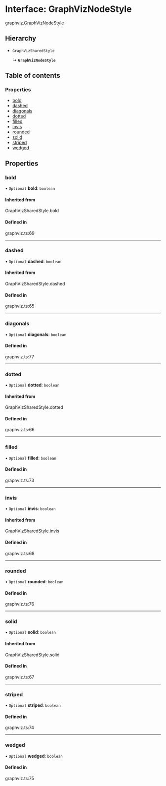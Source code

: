 # Interface: GraphVizNodeStyle

[graphviz](../wiki/graphviz).GraphVizNodeStyle

## Hierarchy

- `GraphVizSharedStyle`

  ↳ **`GraphVizNodeStyle`**

## Table of contents

### Properties

- [bold](../wiki/graphviz.GraphVizNodeStyle#bold)
- [dashed](../wiki/graphviz.GraphVizNodeStyle#dashed)
- [diagonals](../wiki/graphviz.GraphVizNodeStyle#diagonals)
- [dotted](../wiki/graphviz.GraphVizNodeStyle#dotted)
- [filled](../wiki/graphviz.GraphVizNodeStyle#filled)
- [invis](../wiki/graphviz.GraphVizNodeStyle#invis)
- [rounded](../wiki/graphviz.GraphVizNodeStyle#rounded)
- [solid](../wiki/graphviz.GraphVizNodeStyle#solid)
- [striped](../wiki/graphviz.GraphVizNodeStyle#striped)
- [wedged](../wiki/graphviz.GraphVizNodeStyle#wedged)

## Properties

### bold

• `Optional` **bold**: `boolean`

#### Inherited from

GraphVizSharedStyle.bold

#### Defined in

graphviz.ts:69

___

### dashed

• `Optional` **dashed**: `boolean`

#### Inherited from

GraphVizSharedStyle.dashed

#### Defined in

graphviz.ts:65

___

### diagonals

• `Optional` **diagonals**: `boolean`

#### Defined in

graphviz.ts:77

___

### dotted

• `Optional` **dotted**: `boolean`

#### Inherited from

GraphVizSharedStyle.dotted

#### Defined in

graphviz.ts:66

___

### filled

• `Optional` **filled**: `boolean`

#### Defined in

graphviz.ts:73

___

### invis

• `Optional` **invis**: `boolean`

#### Inherited from

GraphVizSharedStyle.invis

#### Defined in

graphviz.ts:68

___

### rounded

• `Optional` **rounded**: `boolean`

#### Defined in

graphviz.ts:76

___

### solid

• `Optional` **solid**: `boolean`

#### Inherited from

GraphVizSharedStyle.solid

#### Defined in

graphviz.ts:67

___

### striped

• `Optional` **striped**: `boolean`

#### Defined in

graphviz.ts:74

___

### wedged

• `Optional` **wedged**: `boolean`

#### Defined in

graphviz.ts:75
